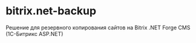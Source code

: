bitrix.net-backup
=================

Решение для резервного копирования сайтов на Bitrix .NET Forge CMS (1С-Битрикс ASP.NET)
